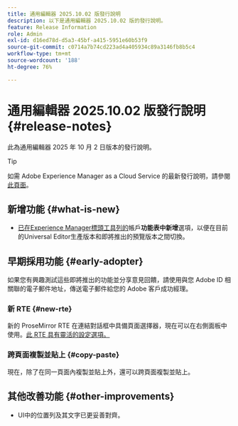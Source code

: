 ```yaml
---
title: 通用編輯器 2025.10.02 版發行說明
description: 以下是通用編輯器 2025.10.02 版的發行說明。
feature: Release Information
role: Admin
exl-id: d16ed78d-d5a3-45bf-a415-5951e60b53f9
source-git-commit: c0714a7b74cd223ad4a405934c89a3146fb8b5c4
workflow-type: tm+mt
source-wordcount: '188'
ht-degree: 76%

---
```



# 通用編輯器 2025.10.02 版發行說明 {#release-notes}

此為通用編輯器 2025 年 10 月 2 日版本的發行說明。

>[!TIP]
>
>如需 Adobe Experience Manager as a Cloud Service 的最新發行說明，請參閱[此頁面](/help/release-notes/release-notes-cloud/release-notes-current.md)。

## 新增功能 {#what-is-new}

* [已在Experience Manager標頭工具列的](/help/sites-cloud/authoring/universal-editor/navigation.md#user-properties)帳戶&#x200B;**功能表中新增**&#x200B;選項，以便在目前的Universal Editor生產版本和即將推出的預覽版本之間切換。

## 早期採用功能 {#early-adopter}

如果您有興趣測試這些即將推出的功能並分享意見回饋，請使用與您 Adobe ID 相關聯的電子郵件地址，傳送電子郵件給您的 Adobe 客戶成功經理。

### 新 RTE {#new-rte}

新的 ProseMirror RTE 在連結對話框中具備頁面選擇器，現在可以在右側面板中使用。[此 RTE 具有靈活的設定選項。](/help/implementing/universal-editor/configure-rte.md)

### 跨頁面複製並貼上 {#copy-paste}

現在，除了在同一頁面內複製並貼上外，還可以跨頁面複製並貼上。

## 其他改善功能 {#other-improvements}

* UI中的位置列及其文字已更妥善對齊。
